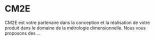 # CM2E
CM2E est votre partenaire dans la conception et la réalisation de votre produit dans le domaine de la métrologie dimensionnelle. Nous vous proposons des ...
